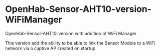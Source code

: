 # OpenHab-Sensor-AHT10-version-WiFiManager
OpenHab-Sensor-AHT10-version with addition of WiFi Manager

This version add the ability to be able to link the Sensor Module to a WiFi network via a captive AP created on startup
